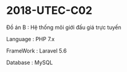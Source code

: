 # 2018-UTEC-C02
Đồ án B	: Hệ thống môi giới đấu giá trực tuyến

Language	: PHP 7.x

FrameWork	: Laravel 5.6

Database	: MySQL
